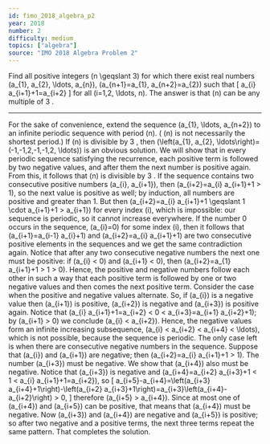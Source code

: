 ```yaml
---
id: fimo_2018_algebra_p2
year: 2018
number: 2
difficulty: medium
topics: ["algebra"]
source: "IMO 2018 Algebra Problem 2"
---
```


Find all positive integers \(n \geqslant 3\) for which there exist real numbers \(a_{1}, a_{2}, \ldots, a_{n}\), \(a_{n+1}=a_{1}, a_{n+2}=a_{2}\) such that
\[
a_{i} a_{i+1}+1=a_{i+2}
\]
for all \(i=1,2, \ldots, n\).
The answer is that \(n\) can be any multiple of 3 .

---
For the sake of convenience, extend the sequence \(a_{1}, \ldots, a_{n+2}\) to an infinite periodic sequence with period \(n\). ( \(n\) is not necessarily the shortest period.)
If \(n\) is divisible by 3 , then \(\left(a_{1}, a_{2}, \ldots\right)=(-1,-1,2,-1,-1,2, \ldots)\) is an obvious solution.
We will show that in every periodic sequence satisfying the recurrence, each positive term is followed by two negative values, and after them the next number is positive again. From this, it follows that \(n\) is divisible by 3 .
If the sequence contains two consecutive positive numbers \(a_{i}, a_{i+1}\), then \(a_{i+2}=a_{i} a_{i+1}+1 > 1\), so the next value is positive as well; by induction, all numbers are positive and greater than 1. But then \(a_{i+2}=a_{i} a_{i+1}+1 \geqslant 1 \cdot a_{i+1}+1 > a_{i+1}\) for every index \(i\), which is impossible: our sequence is periodic, so it cannot increase everywhere.
If the number 0 occurs in the sequence, \(a_{i}=0\) for some index \(i\), then it follows that \(a_{i+1}=a_{i-1} a_{i}+1\) and \(a_{i+2}=a_{i} a_{i+1}+1\) are two consecutive positive elements in the sequences and we get the same contradiction again.
Notice that after any two consecutive negative numbers the next one must be positive: if \(a_{i} < 0\) and \(a_{i+1} < 0\), then \(a_{i+2}=a_{1} a_{i+1}+1 > 1 > 0\). Hence, the positive and negative numbers follow each other in such a way that each positive term is followed by one or two negative values and then comes the next positive term.
Consider the case when the positive and negative values alternate. So, if \(a_{i}\) is a negative value then \(a_{i+1}\) is positive, \(a_{i+2}\) is negative and \(a_{i+3}\) is positive again.
Notice that \(a_{i} a_{i+1}+1=a_{i+2} < 0 < a_{i+3}=a_{i+1} a_{i+2}+1\); by \(a_{i+1} > 0\) we conclude \(a_{i} < a_{i+2}\). Hence, the negative values form an infinite increasing subsequence, \(a_{i} < a_{i+2} < a_{i+4} < \ldots\), which is not possible, because the sequence is periodic.
The only case left is when there are consecutive negative numbers in the sequence. Suppose that \(a_{i}\) and \(a_{i+1}\) are negative; then \(a_{i+2}=a_{i} a_{i+1}+1 > 1\). The number \(a_{i+3}\) must be negative. We show that \(a_{i+4}\) also must be negative.
Notice that \(a_{i+3}\) is negative and \(a_{i+4}=a_{i+2} a_{i+3}+1 < 1 < a_{i} a_{i+1}+1=a_{i+2}\), so
\[
a_{i+5}-a_{i+4}=\left(a_{i+3} a_{i+4}+1\right)-\left(a_{i+2} a_{i+3}+1\right)=a_{i+3}\left(a_{i+4}-a_{i+2}\right) > 0,
\]
therefore \(a_{i+5} > a_{i+4}\). Since at most one of \(a_{i+4}\) and \(a_{i+5}\) can be positive, that means that \(a_{i+4}\) must be negative.
Now \(a_{i+3}\) and \(a_{i+4}\) are negative and \(a_{i+5}\) is positive; so after two negative and a positive terms, the next three terms repeat the same pattern. That completes the solution.
